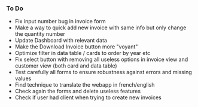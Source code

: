 ### To Do 

- Fix input number bug in invoice form
- Make a way to quick add new invoice with same info but only change the quantity number
- Update Dashboard with relevant data
- Make the Download Invoice button more "voyant"
- Optimize filter in data table / cards to order by year etc
- Fix select button with removing all useless options in invoice view and customer view (both card and data table)
- Test carefully all forms to ensure robustness against errors and missing values 
- Find technique to translate the webapp in french/english
- Check again the forms and delete useless features
- Check if user had client when trying to create new invoices